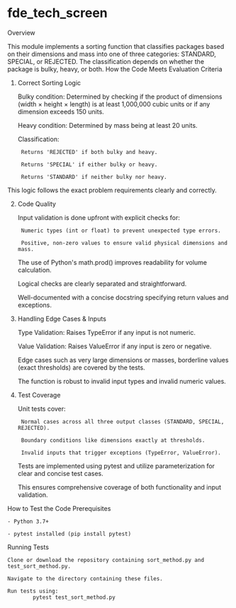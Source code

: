 # fde_tech_screen

Overview

This module implements a sorting function that classifies packages based on their dimensions and mass into one of three categories: STANDARD, SPECIAL, or REJECTED. The classification depends on whether the package is bulky, heavy, or both.
How the Code Meets Evaluation Criteria
1. Correct Sorting Logic

    Bulky condition: Determined by checking if the product of dimensions (width × height × length) is at least 1,000,000 cubic units or if any dimension exceeds 150 units.

    Heavy condition: Determined by mass being at least 20 units.

    Classification:

        Returns 'REJECTED' if both bulky and heavy.

        Returns 'SPECIAL' if either bulky or heavy.

        Returns 'STANDARD' if neither bulky nor heavy.

This logic follows the exact problem requirements clearly and correctly.

2. Code Quality

    Input validation is done upfront with explicit checks for:

        Numeric types (int or float) to prevent unexpected type errors.

        Positive, non-zero values to ensure valid physical dimensions and mass.

    The use of Python's math.prod() improves readability for volume calculation.

    Logical checks are clearly separated and straightforward.

    Well-documented with a concise docstring specifying return values and exceptions.

3. Handling Edge Cases & Inputs

    Type Validation: Raises TypeError if any input is not numeric.

    Value Validation: Raises ValueError if any input is zero or negative.

    Edge cases such as very large dimensions or masses, borderline values (exact thresholds) are covered by the tests.

    The function is robust to invalid input types and invalid numeric values.

4. Test Coverage

    Unit tests cover:

        Normal cases across all three output classes (STANDARD, SPECIAL, REJECTED).

        Boundary conditions like dimensions exactly at thresholds.

        Invalid inputs that trigger exceptions (TypeError, ValueError).

    Tests are implemented using pytest and utilize parameterization for clear and concise test cases.

    This ensures comprehensive coverage of both functionality and input validation.

How to Test the Code
Prerequisites

    - Python 3.7+

    - pytest installed (pip install pytest)

Running Tests

    Clone or download the repository containing sort_method.py and test_sort_method.py.

    Navigate to the directory containing these files.

    Run tests using:
            pytest test_sort_method.py

